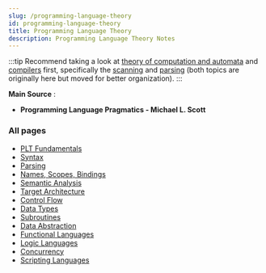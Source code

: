 ```yaml
---
slug: /programming-language-theory
id: programming-language-theory
title: Programming Language Theory
description: Programming Language Theory Notes
---
```


:::tip
Recommend taking a look at [theory of computation and automata](/theory-of-computation-and-automata) and [compilers](/compilers) first, specifically the [scanning](/compilers/scanning) and [parsing](/compilers/parsing) (both topics are originally here but moved for better organization).
:::

**Main Source** :

- **Programming Language Pragmatics - Michael L. Scott**

### All pages

- [PLT Fundamentals](programming-language-theory/plt-fundamentals)
- [Syntax](programming-language-theory/syntax)
- [Parsing](programming-language-theory/parsing)
- [Names, Scopes, Bindings](programming-language-theory/names-scopes-bindings)
- [Semantic Analysis](programming-language-theory/semantic-analysis)
- [Target Architecture](programming-language-theory/target-architecture)
- [Control Flow](programming-language-theory/control-flow)
- [Data Types](programming-language-theory/data-types)
- [Subroutines](programming-language-theory/subroutines)
- [Data Abstraction](programming-language-theory/data-abstraction)
- [Functional Languages](programming-language-theory/functional-languages)
- [Logic Languages](programming-language-theory/logic-languages)
- [Concurrency](programming-language-theory/concurrency)
- [Scripting Languages](programming-language-theory/scripting-languages)
